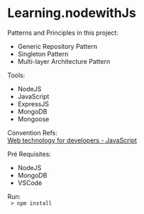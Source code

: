 # Learning.nodewithJs

Patterns and Principles in this project:
- Generic Repository Pattern
- Singleton Pattern
- Multi-layer Architecture Pattern

Tools:
- NodeJS
- JavaScript
- ExpressJS
- MongoDB
- Mongoose

Convention Refs: <br />
   <a href="https://developer.mozilla.org/bm/docs/Web/JavaScript" target="_blank"> 
   Web technology for developers - JavaScript
   </a>

Pré Requisites: <br />
 - NodeJS
 - MongoDB
 - VSCode

 Run:
   <br><code>  > npm install </code>